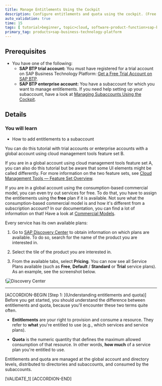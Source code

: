 ```yaml
---
title: Manage Entitlements Using the Cockpit
description: Configure entitlements and quota using the cockpit. (Free Tier ready)
auto_validation: true
time: 15
tags: [ tutorial>beginner, topic>cloud, software-product-function>sap-btp-cockpit, tutorial>free-tier]
primary_tag: products>sap-business-technology-platform
---
```


## Prerequisites
- You have one of the following:
    - **SAP BTP trial account:** You must have registered for a trial account on SAP Business Technology Platform: [Get a Free Trial Account on SAP BTP](hcp-create-trial-account).
    - **SAP BTP enterprise account:** You have a subaccount for which you want to manage entitlements. If you need help setting up your subaccount, have a look at [Managing Subaccounts Using the Cockpit](https://help.sap.com/viewer/65de2977205c403bbc107264b8eccf4b/Cloud/en-US/55d0b6d8b96846b8ae93b85194df0944.html).

## Details
### You will learn
- How to add entitlements to a subaccount

You can do this tutorial with trial accounts or enterprise accounts with a global account using cloud management tools feature set B.

If you are in a global account using cloud management tools feature set A, you can also do this tutorial but be aware that some UI elements might be called differently. For more information on the two feature sets, see [Cloud Management Tools — Feature Set Overview](https://help.sap.com/viewer/65de2977205c403bbc107264b8eccf4b/Cloud/en-US/caf4e4e23aef4666ad8f125af393dfb2.html).


If you are in a global account using the consumption-based commercial model, you can even try out services for free. To do that, you have to assign the entitlements using the **free** plan if it is available. Not sure what the consumption-based commercial model is and how it's different from a subscription account? In our documentation, you can find a lot of information on that! Have a look at [Commercial Models](https://help.sap.com/viewer/65de2977205c403bbc107264b8eccf4b/Cloud/en-US/263d40009a5a4237a62e8f5c05ee641e.html).

Every service has its own available plans:

1. Go to [SAP Discovery Center](https://discovery-center.cloud.sap/) to obtain information on which plans are available. To do so, search for the name of the product you are interested in.

2. Select the tile of the product you are interested in.

3. From the available tabs, select **Pricing**. You can now see all Service Plans available (such as **Free**, **Default** / **Standard** or **Trial** service plans). As an example, see the screenshot below.

!![Discovery Center](tutorial-instance-4-discovery-center.png)

---

[ACCORDION-BEGIN [Step 1: ](Understanding entitlements and quota)]
Before you get started, you should understand the difference between entitlements and quota, because you'll encounter these two terms quite often.

- **Entitlements** are your right to provision and consume a resource. They refer to **what** you're entitled to use (e.g., which services and service plans).

- **Quota** is the numeric quantity that defines the maximum allowed consumption of that resource. In other words, **how much** of a service plan you're entitled to use.

Entitlements and quota are managed at the global account and directory levels, distributed to directories and subaccounts, and consumed by the subaccounts.


[VALIDATE_1]
[ACCORDION-END]
